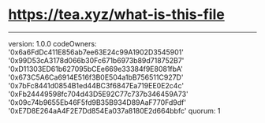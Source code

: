 # https://tea.xyz/what-is-this-file
---
version: 1.0.0
codeOwners:
'0x6a6FdDc411E856ab7ee63E24c99A1902D3545901'
'0x99D53cA3178d066b30Fc671b6973b89d718752B7'
'0xD11303ED61b627095bCEe669e33384f9E8081fbA'
'0x673C5A6Ca6914E516f3B0E504a1bB756511C927D'
'0x7bFc8441d0854B1ed44BC3f6847Ea719EE0E2c4c'
'0xFb24449598fc704d43D5E92C77c737b346459A73'
'0x09c74b9655Eb46F5fd9B35B934D89AaF770Fd9df'
'0xE7D8E264aA4F2E7Dd854Ea037a8180E2d664bbfc'
quorum: 1

